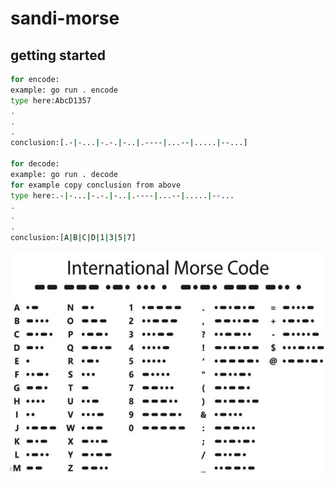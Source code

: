 # sandi-morse

## getting started
```sh
for encode:
example: go run . encode
type here:AbcD1357
.
.
.
conclusion:[.-|-...|-.-.|-..|.----|...--|.....|--...]

for decode:
example: go run . decode
for example copy conclusion from above
type here:.-|-...|-.-.|-..|.----|...--|.....|--...
.
.
.
conclusion:[A|B|C|D|1|3|5|7]
```
![morse](https://github.com/AndrianTriPutra/sandi-morse/blob/main/morse.png)